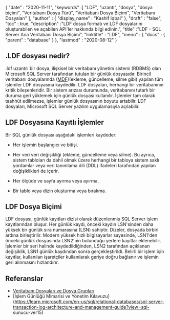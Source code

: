 {
  "date" : "2020-11-11",
  "keywords" :[ "LDF", "uzantı", "dosya", "dosya biçimi", "Veritabanı Dosya Türü", "Veritabanı Dosya Biçimi", "Veritabanı Dosyaları" ],
  "author" : {
    "display_name" : "Kashif Iqbal"
},
  "draft" : "false",
  "toc" : true,
  "description" :"LDF dosya formatı ve LDF dosyalarını oluşturabilen ve açabilen API'ler hakkında bilgi edinin.",
  "title" :"LDF - SQL Server Ana Veritabanı Dosya Biçimi",
  "linktitle" : "LDF",
  "menu" : {
    "docs" : {
      "parent" : "database"
}
},
  "lastmod" : "2020-08-12"
}

## .LDF dosyası nedir?

.ldf uzantılı bir dosya, ilişkisel bir veritabanı yönetim sistemi (RDBMS) olan Microsoft SQL Server tarafından tutulan bir günlük dosyasıdır. Birincil veritabanı dosyalarında ([MDF](/tr/database/mdf/))(ekleme, güncelleme, silme gibi) yapılan tüm işlemler LDF dosyasına kaydedilir. LDF dosyaları, herhangi bir veritabanının kritik bileşenleridir. Bir sistem arızası durumunda, veritabanını tutarlı bir duruma geri yüklemek için günlük dosyası kullanılır. İşlemler tam olarak taahhüt edilmezse, işlemler günlük dosyasının boyutu artabilir. LDF dosyaları, Microsoft SQL Server yazılım uygulamasıyla açılabilir.

## LDF Dosyasına Kayıtlı İşlemler

Bir SQL günlük dosyası aşağıdaki işlemleri kaydeder:

* Her işlemin başlangıcı ve bitişi.

* Her veri veri değişikliği (ekleme, güncelleme veya silme). Bu ayrıca, sistem tabloları da dahil olmak üzere herhangi bir tabloya sistem saklı yordamlar veya veri tanımlama dili (DDL) ifadeleri tarafından yapılan değişiklikleri de içerir.

* Her ölçüde ve sayfa ayırma veya ayırma.

* Bir tablo veya dizin oluşturma veya bırakma.

## LDF Dosya Biçimi

LDF dosyası, günlük kayıtları dizisi olarak düzenlenmiş SQL Server işlem kayıtlarından oluşur. Her günlük kaydı, önceki kaydın LSN'sinden daha yüksek bir günlük sıra numarasına (LSN) sahiptir. Dizeler, dosyada birbiri ardına birleştirilir. Modern yüksek hızlı bilgisayarlar sayesinde, LSN1'den önceki günlük dosyasında LSN2'nin bulunduğu yerlere kayıtlar eklenebilir. İşlemler bir seri halinde kaydedildiğinden, LSN2 tarafından açıklanan değişiklik, LSN1 günlük kaydından sonra gerçekleştirildi. Belirli bir işlem için kayıtlar, kullanılan işaretçiler kullanılarak geriye doğru bağlanır ve işlemin geri alınmasını hızlandırır.
 

## Referanslar

* [Veritabanı Dosyaları ve Dosya Grupları](https://learn.microsoft.com/en-us/sql/relational-databases/databases/database-files-and-filegroups?view=sql-server-ver15)
* [İşlem Günlüğü Mimarisi ve Yönetim Kılavuzu](https://learn.microsoft.com/en-us/sql/relational-databases/sql-server-transaction-log-architecture-and-management-guide?view=sql- sunucu-ver15)

